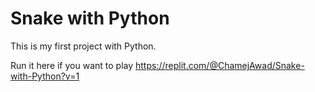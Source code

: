 # Snake with Python

This is my first project with Python.

Run it here if you want to play https://replit.com/@ChamejAwad/Snake-with-Python?v=1
